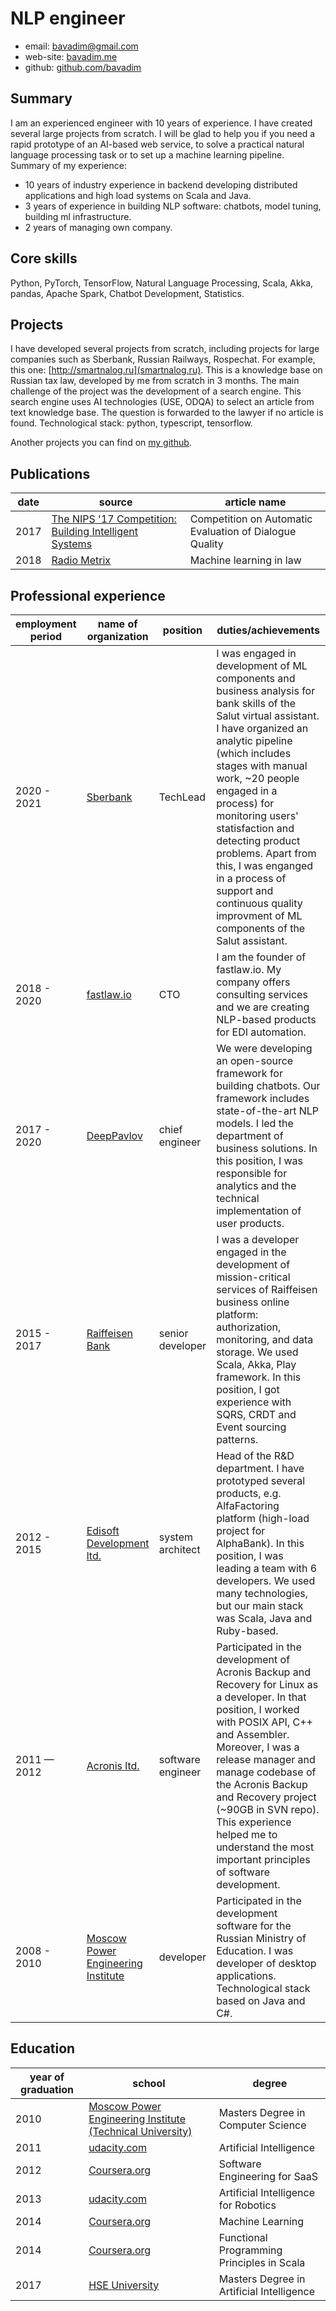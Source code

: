 # NLP engineer

* email: [bavadim@gmail.com](mailto:bavadim@gmail.com)
* web-site: [bavadim.me](http://bavadim.me)
* github: [github.com/bavadim](https://github.com/bavadim/)

## Summary

I am an experienced engineer with 10 years of experience. I have created several large projects from scratch. I will be glad to help you if you need a rapid prototype of an AI-based web service, to solve a practical natural language processing task or to set up a machine learning pipeline. Summary of my experience:

- 10 years of industry experience in backend developing distributed applications and high load systems on Scala and Java.
- 3 years of experience in building NLP software: chatbots, model tuning, building ml infrastructure.
- 2 years of managing own company.

## Core skills

Python, PyTorch, TensorFlow, Natural Language Processing, Scala, Akka, pandas, Apache Spark, Chatbot Development, Statistics.

## Projects

I have developed several projects from scratch, including projects for large companies such as Sberbank, Russian Railways, Rospechat. For example, this one: [http://smartnalog.ru](smartnalog.ru). This is a knowledge base on Russian tax law, developed by me from scratch in 3 months. The main challenge of the project was the development of a search engine. This search engine uses AI technologies (USE, ODQA) to select an article from text knowledge base. The question is forwarded to the lawyer if no article is found. Technological stack: python, typescript, tensorflow.

Another projects you can find on [my github](github.com/bavadim).

## Publications

| date | source | article name |
| --- | --- | --- |
| 2017 | [The NIPS '17 Competition: Building Intelligent Systems](https://docs.google.com/viewer?a=v&pid=sites&srcid=Y2hhbGVhcm4ub3JnfHdvcmtzaG9wfGd4Ojc5ZjI4MGYzMDE2MzU4NjQ) | Competition on Automatic Evaluation of Dialogue Quality |
| 2018 | [Radio Metrix](https://radio.mediametrics.ru/dossier/14112/) | Machine learning in law |

## Professional experience

| employment period | name of organization | position | duties/achievements |
| --- | --- | --- | --- |
| 2020 - 2021 | [Sberbank](https://www.sberbank.com/) | TechLead | I was engaged in development of ML components and  business analysis for bank skills of the Salut virtual assistant. I have organized an analytic pipeline (which includes stages with manual work, ~20 people engaged in a process) for monitoring  users' statisfaction and detecting product problems. Apart from this, I was enganged in a process of support and continuous quality improvment  of ML components of the Salut assistant. |
| 2018 - 2020 | [fastlaw.io](https://fastlaw.io/) | CTO | I am the founder of fastlaw.io. My company offers consulting services and we are creating NLP-based products for EDI automation. |
| 2017 - 2020 | [DeepPavlov](http://ipavlov.ai/) | chief engineer | We were developing an open-source framework for building chatbots. Our framework includes state-of-the-art NLP models. I led the department of business solutions. In this position, I was responsible for analytics and the technical implementation of user products. |
| 2015 - 2017 | [Raiffeisen Bank](https://www.raiffeisen.ru) | senior developer | I was a developer engaged in the development of mission-critical services of Raiffeisen business online platform: authorization, monitoring, and data storage. We used Scala, Akka, Play framework. In this position, I got experience with SQRS, CRDT and Event sourcing patterns. |
| 2012 - 2015 | [Edisoft Development ltd.](https://ediweb.com) | system architect | Head of the R&D department. I have prototyped several products, e.g. AlfaFactoring platform (high-load project for AlphaBank). In this position, I was leading a team with 6 developers. We used many technologies, but our main stack was Scala, Java and Ruby-based. |
| 2011 — 2012 | [Acronis ltd.](http://www.acronis.com) | software engineer | Participated in the development of Acronis Backup and Recovery for Linux as a developer. In that position, I worked with POSIX API, C++ and Assembler. Moreover, I was a release manager and manage codebase of the Acronis Backup and Recovery project (~90GB in SVN repo). This experience helped me to understand the most important principles of software development. |
| 2008 - 2010 | [Moscow Power Engineering Institute](https://mpei.ru/lang/en/Pages/default.aspx) | developer | Participated in the development software for the Russian Ministry of Education. I was developer of desktop applications. Technological stack based on Java and C#.  |

## Education

| year of graduation | school | degree |
| --- | --- | --- |
| 2010          | [Moscow Power Engineering Institute (Technical University)](https://mpei.ru/lang/en/Pages/default.aspx)                              | Masters Degree in Computer Science |
| 2011          | [udacity.com](https://www.udacity.com)                                          | Artificial Intelligence |
| 2012          | [Coursera.org](https://www.coursera.org)                                        | Software Engineering for SaaS |
| 2013          | [udacity.com](https://www.udacity.com)                                          | Artificial Intelligence for Robotics |
| 2014          | [Coursera.org](https://www.coursera.org)                                        | Machine Learning |
| 2014          | [Coursera.org](https://www.coursera.org)                                        | Functional Programming Principles in Scala |
| 2017          | [HSE University](https://www.hse.ru/)                                                      | Masters Degree in Artificial Intelligence |
